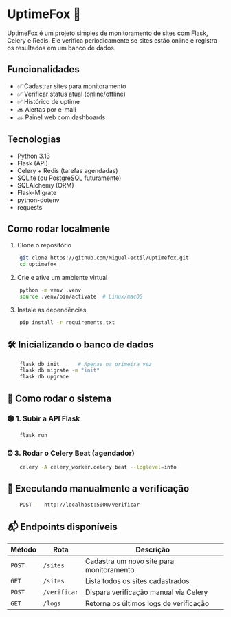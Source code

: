 # UptimeFox 🦊

UptimeFox é um projeto simples de monitoramento de sites com Flask, Celery e Redis. Ele verifica periodicamente se sites estão online e registra os resultados em um banco de dados.

## Funcionalidades

- ✅ Cadastrar sites para monitoramento
- ✅ Verificar status atual (online/offline)
- ✅ Histórico de uptime
- 🔜 Alertas por e-mail
- 🔜 Painel web com dashboards

## Tecnologias

- Python 3.13
- Flask (API)
- Celery + Redis (tarefas agendadas)
- SQLite (ou PostgreSQL futuramente)
- SQLAlchemy (ORM)
- Flask-Migrate
- python-dotenv
- requests
## Como rodar localmente

1. Clone o repositório
```bash
    git clone https://github.com/Miguel-ectil/uptimefox.git
    cd uptimefox
```

2. Crie e ative um ambiente virtual
```bash
    python -m venv .venv
    source .venv/bin/activate  # Linux/macOS
```

3. Instale as dependências
```bash
    pip install -r requirements.txt
```
## 🛠️ Inicializando o banco de dados

``` bash
    flask db init      # Apenas na primeira vez
    flask db migrate -m "init"
    flask db upgrade
```
## 🧪 Como rodar o sistema

### 🟢 1. Subir a API Flask

``` bash
    flask run
```
### ⏰ 3. Rodar o Celery Beat (agendador)
``` bash
    celery -A celery_worker.celery beat --loglevel=info
```

## 🔁 Executando manualmente a verificação
```bash 
    POST -  http://localhost:5000/verificar
```

## 📬 Endpoints disponíveis
| Método | Rota         | Descrição                                |
| ------ | ------------ | ---------------------------------------- |
| `POST` | `/sites`     | Cadastra um novo site para monitoramento |
| `GET`  | `/sites`     | Lista todos os sites cadastrados         |
| `POST` | `/verificar` | Dispara verificação manual via Celery    |
| `GET`  | `/logs`      | Retorna os últimos logs de verificação   |
